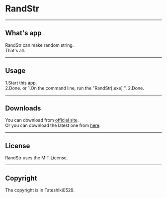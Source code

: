 # RandStr
***
## What's app
RandStr can make random string.  
That's all.
***
## Usage
1.Start this app.  
2.Done.
or
1.On the command line, run the "RandStr[.exe] <number> <column>".
2.Done.
***
## Downloads
You can download from [official site][os].  
Or you can download the latest one from [here][lf].
***
## License
RandStr uses the MIT License.
***
## Copyright
The copyright is in Tateshiki0529.

[os]: http://tslab.ml/apps/ "Tateshiki Lab. Filebox"
[lf]: https://github.com/Tateshiki0529/RandStr/releases/latest "RandStr Latest Download"
